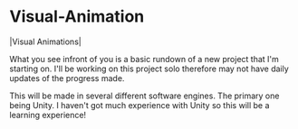 # Visual-Animation

|Visual Animations|

What you see infront of you is a basic rundown of a new project that I'm starting on. I'll be working on this project solo therefore may not have daily updates of the progress made.

This will be made in several different software engines. The primary one being Unity. I haven't got much experience with Unity so this will be a learning experience! 

